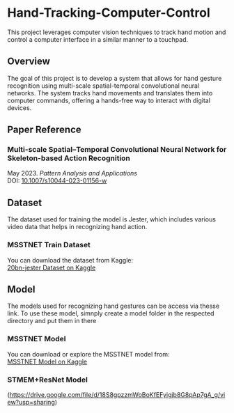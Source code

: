 # Hand-Tracking-Computer-Control

This project leverages computer vision techniques to track hand motion and control a computer interface in a similar manner to a touchpad.

## Overview

The goal of this project is to develop a system that allows for hand gesture recognition using multi-scale spatial-temporal convolutional neural networks. The system tracks hand movements and translates them into computer commands, offering a hands-free way to interact with digital devices.

## Paper Reference

### Multi-scale Spatial–Temporal Convolutional Neural Network for Skeleton-based Action Recognition  
May 2023. *Pattern Analysis and Applications*<br>
DOI: [10.1007/s10044-023-01156-w](https://doi.org/10.1007/s10044-023-01156-w)

## Dataset

The dataset used for training the model is Jester, which includes various video data that helps in recognizing hand action.

### MSSTNET Train Dataset  
You can download the dataset from Kaggle:  
[20bn-jester Dataset on Kaggle](https://www.kaggle.com/datasets/toxicmender/20bn-jester)

## Model

The models used for recognizing hand gestures can be access via thesse link.
To use these model, simnply create a model folder in the respected directory and put them in there

### MSSTNET Model  
You can download or explore the MSSTNET model from:  
[MSSTNET Model on Kaggle](https://www.kaggle.com/models/joemum/mssnet_model)

### STMEM+ResNet Model
(https://drive.google.com/file/d/18S8gpzzmWoBoKfEFyigjb8G8pAp7gA_g/view?usp=sharing)

